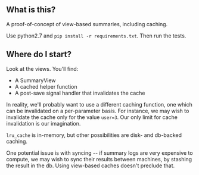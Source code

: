 What is this?
-------------

A proof-of-concept of view-based summaries, including caching.
 
Use python2.7 and `pip install -r requirements.txt`. Then run the tests.
 
Where do I start?
-----------------
Look at the views. You'll find:
* A SummaryView
* A cached helper function
* A post-save signal handler that invalidates the cache

In reality, we'll probably want to use a different caching function, one which can be invalidated on a per-parameter
basis. For instance, we may wish to invalidate the cache only for the value `user=3`. Our only limit for cache
invalidation is our imagination.

`lru_cache` is in-memory, but other possibilities are disk- and db-backed caching.

One potential issue is with syncing -- if summary logs are very expensive to compute, we may wish to sync their
results between machines, by stashing the result in the db. Using view-based caches doesn't preclude that.